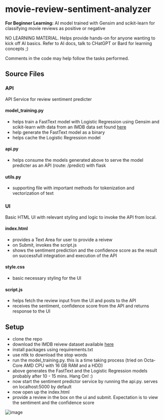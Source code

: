 # movie-review-sentiment-analyzer

**For Beginner Learning:** AI model trained with Gensim and scikit-learn for classifying movie reviews as positive or negative

NO LEARNING MATERIAL. Helps provide hands-on for anyone wanting to kick off AI basics. Refer to AI docs, talk to CHatGPT or Bard for learning concepts ;)

Comments in the code may help follow the tasks performed.

## Source Files

### API
API Service for review sentiment predicter

#### model_training.py
- helps train a FastText model with Logistic Regression using Gensim and scikit-learn with data from an IMDB data set found [here](https://www.kaggle.com/datasets/lakshmi25npathi/imdb-dataset-of-50k-movie-reviews/)
- help generate the FastText model as a binary
- helps cache the Logistic Regression model
#### api.py
- helps consume the models generated above to serve the model predicter as an API (route: /predict) with flask
#### utils.py
- supporting file with important methods for tokenization and vectorization of text

### UI
Basic HTML UI with relevant styling and logic to invoke the API from local.
#### index.html
- provides a Text Area for user to provide a reivew
- on Submit, invokes the script.js
- shows the sentiment prediction and the confidence score as the result on successfull integration and execution of the API
#### style.css
- basic necessary styling for the UI
#### script.js
- helps fetch the review input from the UI and posts to the API
- receives the sentiment, confidence score from the API and returns response to the UI

## Setup

- clone the repo
- download the IMDB reivew dataset available [here](https://www.kaggle.com/datasets/lakshmi25npathi/imdb-dataset-of-50k-movie-reviews/)
- install packages using requirements.txt
- use nltk to download the stop words
- run the model_training.py. this is a time taking process (tried on Octa-Core AMD CPU with 16 GB RAM and a HDD)
- above generates the FastText and the Logistic Regression models probably after 10 - 15 mins. Hang On! :)
- now start the sentiment predictor service by running the api.py. serves on localhost:5000 by default
- now open up the index.html
- provide a review in the box on the ui and submit. Expectation is to view the sentiment and the confidence score

![image](https://github.com/geoking41/movie-review-sentiment-analyzer/assets/26020419/3de74355-a93b-4926-b4ae-926a767c7519)

